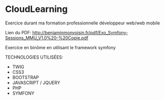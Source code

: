# CloudLearning
Exercice durant ma formation professionnelle développeur web/web mobile

Lien du PDF: http://benjaminmonvoisin.fr/pdf/Exo_Symfony-Sessions_MMU_V1.0%20-%20Copie.pdf

Exercice en binôme en utilisant le framework symfony

TECHNOLOGIES UTILISÉES:

* TWIG
* CSS3
* BOOTSTRAP
* JAVASCRIPT / JQUERY
* PHP
* SYMFONY
